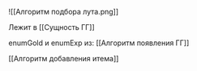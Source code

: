 ![[Алгоритм подбора лута.png]]

Лежит в [[Сущность ГГ]]

enumGold и enumExp из: [[Алгоритм появления ГГ]]

[[Алгоритм добавления итема]]